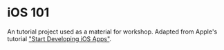 # iOS 101
An tutorial project used as a material for workshop. Adapted from Apple's tutorial ["Start Developing iOS Apps"](https://developer.apple.com/library/archive/referencelibrary/GettingStarted/DevelopiOSAppsSwift/).
